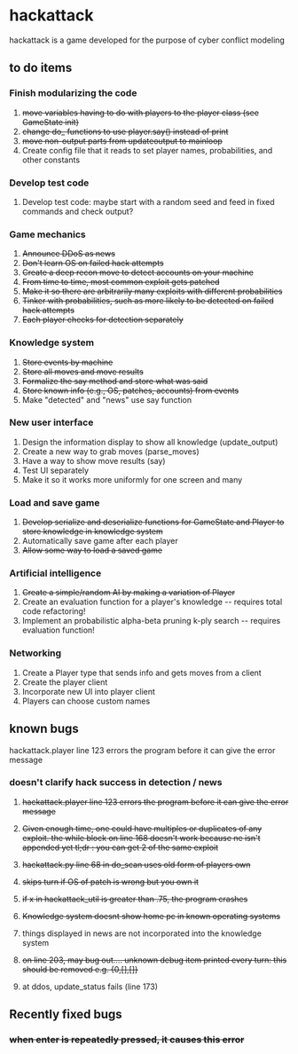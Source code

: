 # hackattack
hackattack is a game developed for the purpose of cyber conflict modeling

## to do items

### Finish modularizing the code
1. ~~move variables having to do with players to the player class (see GameState init)~~
2. ~~change do_ functions to use player.say() instead of print~~
3. ~~move non-output parts from updateoutput to mainloop~~
4. Create config file that it reads to set player names, probabilities, and other constants 

### Develop test code
1. Develop test code: maybe start with a random seed and feed in fixed commands and check output?

### Game mechanics
1. ~~Announce DDoS as news~~
2. ~~Don't learn OS on failed hack attempts~~
3. ~~Create a deep recon move to detect accounts on your machine~~
4. ~~From time to time, most common exploit gets patched~~
5. ~~Make it so there are arbitrarily many exploits with different probabilities~~
6. ~~Tinker with probabilities, such as more likely to be detected on
failed hack attempts~~
7. ~~Each player checks for detection separately~~

### Knowledge system
1. ~~Store events by machine~~
2. ~~Store all moves and move results~~
3. ~~Formalize the say method and store what was said~~
4. ~~Store known info (e.g., OS, patches, accounts) from events~~
5. Make "detected" and "news" use say function

### New user interface
1. Design the information display to show all knowledge (update_output)
2. Create a new way to grab moves (parse_moves)
3. Have a way to show move results (say)
4. Test UI separately
5. Make it so it works more uniformly for one screen and many

### Load and save game
1. ~~Develop serialize and deserialize functions for GameState and
Player to store knowledge in knowledge system~~
2. Automatically save game after each player
3. ~~Allow some way to load a saved game~~

### Artificial intelligence
1. ~~Create a simple/random AI by making a variation of Player~~
2. Create an evaluation function for a player's knowledge -- requires total code refactoring!
3. Implement an probabilistic alpha-beta pruning k-ply search -- requires evaluation function!

### Networking
1. Create a Player type that sends info and gets moves from a client
2. Create the player client
3. Incorporate new UI into player client
4. Players can choose custom names




## known bugs

hackattack.player line 123 errors the program before it can give the error message
### doesn't clarify hack success in detection / news

1. ~~hackattack.player line 123 errors the program before it can give the error message~~

2. ~~Given enough time, one could have multiples or duplicates of any exploit. the while block on line 168 doesn't work 
because ne isn't appended yet
tl;dr : you can get 2 of the same exploit~~

3. ~~hackattack.py line 68 in do_scan uses old form of players own~~
4. ~~skips turn if OS of patch is wrong but you own it~~ 
5. ~~if x in hackattack_util is greater than .75, the program crashes~~
6. ~~Knowledge system doesnt show home pc in known operating systems~~
7. things displayed in news are not incorporated into the knowledge system
8. ~~on line 203, may bug out.... unknown debug item printed every turn: this should be removed e.g. {0,[],[]}~~
9. at ddos, update_status fails (line 173)


## Recently fixed bugs

### ~~when enter is repeatedly pressed, it causes this error~~


